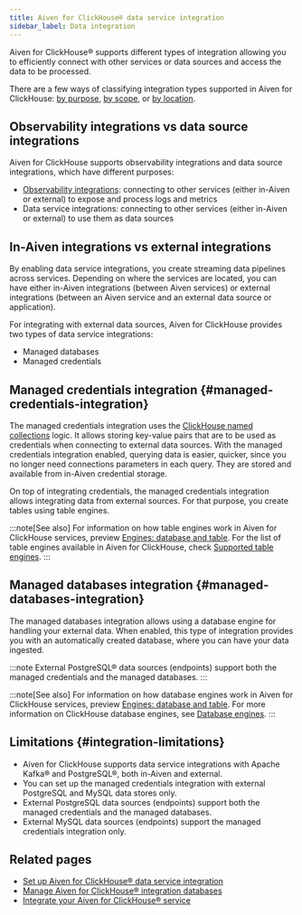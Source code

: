 ```yaml
---
title: Aiven for ClickHouse® data service integration
sidebar_label: Data integration
---
```


Aiven for ClickHouse® supports different types of integration allowing you to efficiently
connect with other services or data sources and access the data to be processed.

There are a few ways of classifying integration types supported in Aiven for ClickHouse:
[by purpose](/docs/products/clickhouse/concepts/data-integration-overview#observability-integrations-vs-data-source-integrations),
[by scope](/docs/products/clickhouse/concepts/data-integration-overview#managed-credentials-integration),
or
[by location](/docs/products/clickhouse/concepts/data-integration-overview#in-Aiven-integrations-vs-external-integrations).

## Observability integrations vs data source integrations

Aiven for ClickHouse supports observability integrations and data source integrations,
which have different purposes:

- [Observability integrations](/docs/products/clickhouse/howto/list-integrations):
  connecting to other services (either in-Aiven or external) to expose and process logs
  and metrics
- Data service integrations: connecting to other services (either in-Aiven or external) to
use them as data sources

## In-Aiven integrations vs external integrations

By enabling data service integrations, you create streaming data pipelines across
services. Depending on where the services are located, you can have either in-Aiven
integrations (between Aiven services) or external integrations (between an Aiven service
and an external data source or application).

For integrating with external data sources, Aiven for ClickHouse provides two types of
data service integrations:

- Managed databases
- Managed credentials

## Managed credentials integration {#managed-credentials-integration}

The managed credentials integration uses the
[ClickHouse named collections](https://clickhouse.com/docs/en/operations/named-collections)
logic. It allows storing key-value pairs that are to be used as credentials when
connecting to external data sources. With the managed credentials integration enabled,
querying data is easier, quicker, since you no longer need connections parameters in each
query. They are stored and available from in-Aiven credential storage.

On top of integrating credentials, the managed credentials integration allows integrating
data from external sources. For that purpose, you create tables using table engines.

:::note[See also]
For information on how table engines work in Aiven for ClickHouse services, preview
[Engines: database and table](/docs/products/clickhouse/concepts/service-architecture#engines-database-and-table).
For the list of table engines available in Aiven for ClickHouse, check
[Supported table engines](/docs/products/clickhouse/reference/supported-table-engines).
:::

## Managed databases integration {#managed-databases-integration}

The managed databases integration allows using a database engine for handling your
external data. When enabled, this type of integration provides you with an automatically
created database, where you can have your data ingested.

:::note
External PostgreSQL® data sources (endpoints) support both the managed credentials and the
managed databases.
:::

:::note[See also]
For information on how database engines work in Aiven for ClickHouse services, preview
[Engines: database and table](/docs/products/clickhouse/concepts/service-architecture#engines-database-and-table).
For more information on ClickHouse database engines, see
[Database engines](https://clickhouse.com/docs/en/engines/database-engines).
:::

## Limitations {#integration-limitations}

- Aiven for ClickHouse supports data service integrations with Apache Kafka® and
PostgreSQL®, both in-Aiven and external.
- You can set up the managed credentials integration with external PostgreSQL and MySQL
data stores only.
- External PostgreSQL data sources (endpoints) support both the managed credentials and
the managed databases.
- External MySQL data sources (endpoints) support the managed credentials integration
only.

## Related pages

- [Set up Aiven for ClickHouse® data service integration](/docs/products/clickhouse/howto/data-service-integration)
- [Manage Aiven for ClickHouse® integration databases](/docs/products/clickhouse/howto/integration-databases)
- [Integrate your Aiven for ClickHouse® service](/docs/products/clickhouse/howto/list-integrations)
